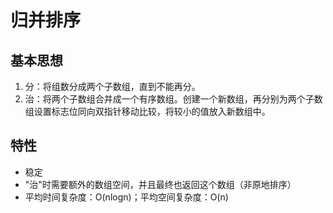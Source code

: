 # 归并排序

## 基本思想

1. 分：将组数分成两个子数组，直到不能再分。
2. 治：将两个子数组合并成一个有序数组。创建一个新数组，再分别为两个子数组设置标志位同向双指针移动比较，将较小的值放入新数组中。

## 特性

- 稳定
- "治"时需要额外的数组空间，并且最终也返回这个数组（非原地排序）
- 平均时间复杂度：O(nlogn)；平均空间复杂度：O(n)
